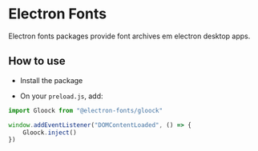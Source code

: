 # Electron Fonts

Electron fonts packages provide font archives em electron desktop apps.

## How to use

* Install the package

* On your `preload.js`, add:

```ts
import Gloock from "@electron-fonts/gloock"

window.addEventListener("DOMContentLoaded", () => {
    Gloock.inject()
})
```